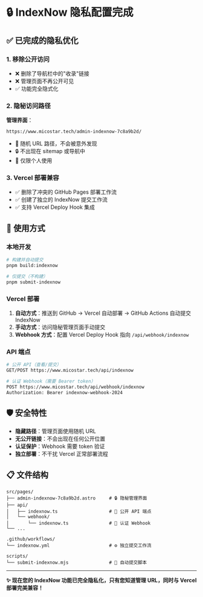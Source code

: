 # 🔒 IndexNow 隐私配置完成

## ✅ 已完成的隐私优化

### 1. 移除公开访问
- ❌ 删除了导航栏中的"收录"链接
- ❌ 管理页面不再公开可见
- ✅ 功能完全隐式化

### 2. 隐秘访问路径
**管理界面**：
```
https://www.micostar.tech/admin-indexnow-7c8a9b2d/
```
- 🔐 随机 URL 路径，不会被意外发现
- 🔒 不出现在 sitemap 或导航中
- 👤 仅限个人使用

### 3. Vercel 部署兼容
- ✅ 删除了冲突的 GitHub Pages 部署工作流
- ✅ 创建了独立的 IndexNow 提交工作流
- ✅ 支持 Vercel Deploy Hook 集成

## 🚀 使用方式

### 本地开发
```bash
# 构建并自动提交
pnpm build:indexnow

# 仅提交（不构建）
pnpm submit-indexnow
```

### Vercel 部署
1. **自动方式**：推送到 GitHub → Vercel 自动部署 → GitHub Actions 自动提交 IndexNow
2. **手动方式**：访问隐秘管理页面手动提交
3. **Webhook 方式**：配置 Vercel Deploy Hook 指向 `/api/webhook/indexnow`

### API 端点
```bash
# 公开 API（查看/提交）
GET/POST https://www.micostar.tech/api/indexnow

# 认证 Webhook（需要 Bearer token）
POST https://www.micostar.tech/api/webhook/indexnow
Authorization: Bearer indexnow-webhook-2024
```

## 🛡️ 安全特性

- **隐藏路径**：管理页面使用随机 URL 
- **无公开链接**：不会出现在任何公开位置
- **认证保护**：Webhook 需要 token 验证
- **独立部署**：不干扰 Vercel 正常部署流程

## 📋 文件结构

```
src/pages/
├── admin-indexnow-7c8a9b2d.astro     # 🔒 隐秘管理界面
├── api/
│   ├── indexnow.ts                   # 📡 公开 API 端点  
│   └── webhook/
│       └── indexnow.ts               # 🔐 认证 Webhook
└── ...

.github/workflows/
└── indexnow.yml                      # ⚙️ 独立提交工作流

scripts/
└── submit-indexnow.mjs               # 🤖 自动提交脚本
```

---

**✨ 现在您的 IndexNow 功能已完全隐私化，只有您知道管理 URL，同时与 Vercel 部署完美兼容！**